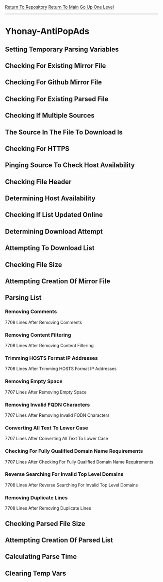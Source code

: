 [Return To Repository](https://github.com/deathbybandaid/piholeparser/)
[Return To Main](https://github.com/deathbybandaid/piholeparser/blob/master/RecentRunLogs/Mainlog.md)
[Go Up One Level](https://github.com/deathbybandaid/piholeparser/blob/master/RecentRunLogs/TopLevelScripts/30-Processing-External-Blacklists.md)
____________________________________
# Yhonay-AntiPopAds
## Setting Temporary Parsing Variables
## Checking For Existing Mirror File
## Checking For Github Mirror File
## Checking For Existing Parsed File
## Checking If Multiple Sources
## The Source In The File To Download Is
## Checking For HTTPS
## Pinging Source To Check Host Availability
## Checking File Header
## Determining Host Availability
## Checking If List Updated Online
## Determining Download Attempt
## Attempting To Download List
## Checking File Size
## Attempting Creation Of Mirror File
## Parsing List
### Removing Comments
7708 Lines After Removing Comments
### Removing Content Filtering
7708 Lines After Removing Content Filtering
### Trimming HOSTS Format IP Addresses
7708 Lines After Trimming HOSTS Format IP Addresses
### Removing Empty Space
7707 Lines After Removing Empty Space
### Removing Invalid FQDN Characters
7707 Lines After Removing Invalid FQDN Characters
### Converting All Text To Lower Case
7707 Lines After Converting All Text To Lower Case
### Checking For Fully Qualified Domain Name Requirements
7707 Lines After Checking For Fully Qualified Domain Name Requirements
### Reverse Searching For Invalid Top Level Domains
7708 Lines After Reverse Searching For Invalid Top Level Domains
### Removing Duplicate Lines
7708 Lines After Removing Duplicate Lines
## Checking Parsed File Size
## Attempting Creation Of Parsed List
## Calculating Parse Time
## Clearing Temp Vars
